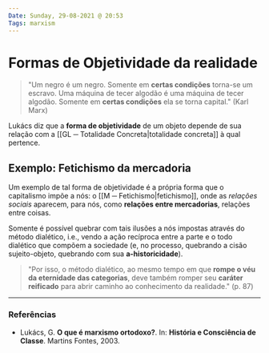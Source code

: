 ```yaml
---
Date: Sunday, 29-08-2021 @ 20:53
Tags: marxism
---
```

# Formas de Objetividade da realidade
> "Um negro é um negro. Somente em **certas condições** torna-se um escravo.
Uma máquina de tecer algodão é uma máquina de tecer algodão. Somente em **certas condições** ela se torna capital." (Karl Marx)

Lukács diz que a **forma de objetividade** de um objeto depende de sua relação com a [[GL ─ Totalidade Concreta|totalidade concreta]] à qual pertence. 

## Exemplo: Fetichismo da mercadoria
Um exemplo de tal forma de objetividade é a própria forma que o capitalismo impõe a nós: o [[M ─ Fetichismo|fetichismo]], onde as *relações sociais* aparecem, para nós, como **relações entre mercadorias**, relações entre coisas. 

Somente é possível quebrar com tais ilusões a nós impostas através do método dialético, i.e., vendo a ação recíproca entre a parte e o todo dialético que compõem a sociedade (e, no processo, quebrando a cisão sujeito-objeto, quebrando com sua **a-historicidade**). 

> "Por isso, o método dialético, ao mesmo tempo em que **rompe o véu da eternidade das categorias**, deve também romper seu **caráter reificado** para abrir caminho ao conhecimento da realidade." (p. 87)

---
### Referências
- Lukács, G. **O que é marxismo ortodoxo?**. In: **História e Consciência de Classe**. Martins Fontes, 2003. 